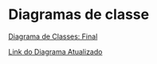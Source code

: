 # Diagramas de classe

[Diagrama de Classes: Final](diagramaBiblioteca.jpeg)

[Link do Diagrama Atualizado](https://lucid.app/lucidchart/4be5f91c-0f3a-4cf1-9fad-c59dbec39d87/edit?page=0_0&invitationId=inv_cdce1c37-3862-4878-b8a5-0c66c5244ff4#)

